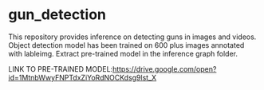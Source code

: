 # gun_detection
This repository provides inference on detecting guns in images and videos. Object detection model has been trained on 600 plus images annotated with lableimg. Extract pre-trained model in the inference graph folder.





LINK TO PRE-TRAINED MODEL:https://drive.google.com/open?id=1MtnbWwyFNPTdxZiYoRdNOCKdsg9lst_X
